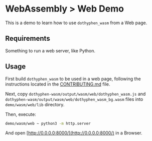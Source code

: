 # WebAssembly > Web Demo

This is a demo to learn how to use `dothyphen_wasm` from a Web page.

## Requirements

Something to run a web server, like Python.

## Usage

First build `dothyphen_wasm` to be used in a web page, following the instructions located in the [CONTRIBUTING.md](../../../dothyphen-wasm/CONTRIBUTING.md) file.

Next, copy `dothyphen-wasm/output/wasm/web/dothyphen_wasm.js` and `dothyphen-wasm/output/wasm/web/dothyphen_wasm_bg.wasm` files into `demo/wasm/web/lib` directory.

Then, execute:

```bash
demo/wasm/web ~ python3 -m http.server
```

And open [http://0.0.0.0:8000/](http://0.0.0.0:8000/) in a Browser.
